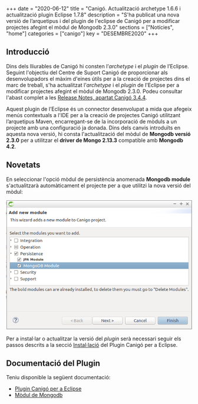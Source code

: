 +++
date        = "2020-06-12"
title       = "Canigó. Actualització archetype 1.6.6 i actualització plugin Eclipse 1.7.8"
description = "S'ha publicat una nova versió de l’arquetipus i del plugin de l'eclipse de Canigó per a modificar projectes afegint el mòdul de Mongodb 2.3.0"
sections    = ["Notícies", "home"]
categories  = ["canigo"]
key         = "DESEMBRE2020"
+++

## Introducció

Dins dels lliurables de Canigó hi consten l’*archetype* i el *plugin* de l’Eclipse.
Seguint l'objectiu del Centre de Suport Canigó de proporcionar als desenvolupadors el màxim d'eines útils per a la creació de
projectes dins el marc de treball, s'ha actualitzat l’*archetype* i el *plugin* de l'Eclipse per a modificar projectes afegint el mòdul de Mongodb 2.3.0. Podeu consultar l'abast complet a les [Release Notes, apartat Canigó 3.4.4](/canigo-download-related/release-notes-canigo-34).

Aquest plugin de l’Eclipse és un connector desenvolupat a mida que afegeix menús contextuals a l'IDE per a la
creació de projectes Canigó utilitzant l’arquetipus Maven, encarregant-se de la incorporació de mòduls a un projecte amb
una configuració ja donada. Dins dels canvis introduïts en aquesta nova versió, hi consta l'actualització
del mòdul de **Mongodb versió 2.3.0** per a utilitzar el **driver de Mongo 2.13.3** compatible amb **Mongodb 4.2**.

## Novetats

En seleccionar l'opció mòdul de persistència anomenada **Mongodb module** s'actualitzarà automàticament el projecte
per a que utilitzi la nova versió del mòdul:

![](/images/news/Plugin_1.7.8_add_mongodb_module.png)

Per a instal·lar o actualitzar la versió del _plugin_ serà necessari seguir els passos descrits a la secció
[Instal·lació](/canigo-download-related/plugin-canigo/#instal-lació) del Plugin Canigó per a Eclipse.

## Documentació del Plugin

Teniu disponible la següent documentació:

* [Plugin Canigó per a Eclipse](/canigo-download-related/plugin-canigo/)
* [Mòdul de Mongodb](/canigo-documentacio-versions-34-core/modul-mongodb/)


